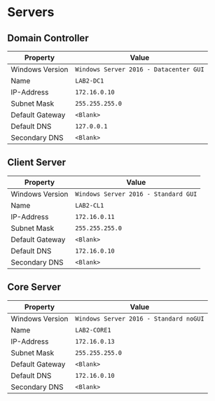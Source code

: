 # Servers

## Domain Controller

| Property          | Value               |
| ----------------- | ------------------- |
| Windows Version   | `Windows Server 2016 - Datacenter GUI` |
| Name              | `LAB2-DC1`        |
| IP-Address        | `172.16.0.10`     |
| Subnet Mask       | `255.255.255.0`   |
| Default Gateway   | `<Blank>`         |
| Default DNS       | `127.0.0.1`       |
| Secondary DNS     | `<Blank>`         |

## Client Server

| Property          | Value               |
| ----------------- | ------------------- |
| Windows Version   | `Windows Server 2016 - Standard GUI` |
| Name              | `LAB2-CL1`        |
| IP-Address        | `172.16.0.11`     |
| Subnet Mask       | `255.255.255.0`   |
| Default Gateway   | `<Blank>`         |
| Default DNS       | `172.16.0.10`     |
| Secondary DNS     | `<Blank>`         |

## Core Server

| Property          | Value               |
| ----------------- | ------------------- |
| Windows Version   | `Windows Server 2016 - Standard noGUI` |
| Name              | `LAB2-CORE1`      |
| IP-Address        | `172.16.0.13`     |
| Subnet Mask       | `255.255.255.0`   |
| Default Gateway   | `<Blank>`         |
| Default DNS       | `172.16.0.10`     |
| Secondary DNS     | `<Blank>`         |
